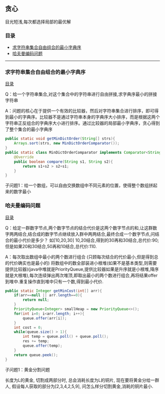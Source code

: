 ## 贪心

目光短浅,每次都选择局部的最优解

### 目录

* [求字符串集合自由组合的最小字典序](#求字符串集合自由组合的最小字典序)
* [哈夫曼编码问题](#哈夫曼编码问题)



----

### 求字符串集合自由组合的最小字典序

[目录](#目录)

Q：给一个字符串集合,对这个集合中的字符串进行自由拼接,求字典序最小的拼接字符串

A：问题的核心在于提供一个有效的比较器，然后对字符串集合进行排序，即可得到最小的字典序。比较器不是通过字符串本身的字典序大小排序，而是根据这两个字符串正反组合的字典序大小进行排序。通过比较器的局部最小字典序，贪心得到了整个集合的最小字典序

```java
public static void getMinDictOrder(String[] strs){
    Arrays.sort(strs, new MinDictOrderComparator());
}
public static class MinDictOrderComparator implements Comparator<String>{
    @Override
    public boolean compare(String s1, String s2){
        return s1+s2 > s2+s1;
    }
}
```

子问题1：给一个数组，可以自由交换数组中不同元素的位置，使得整个数组拼起来的数字最小



### 哈夫曼编码问题

[目录](#目录)

Q：给定一群数字节点,两个数字节点的结合代价是这两个数字节点的和,让这群数字两两结合,结合成的数字节点继续放入群中两两结合,最终合成一个数字节点,问结合的最小代价是多少？
如[10,20,30] 10,20结合,得到的30再和30结合,总代价:90; 但是如果20和30结合,50再和10结合,总代价:110.

A：每次取出数组中最小的两个数进行组合 (只顾每次结合的代价最小,但是得到总的代价确实也是最小的)
将数组中的数全部装进小根堆(如果不是基本类型,则需要提供比较器)(java中堆就是PriorityQueue,提供比较器如果是升序就是小根堆,降序就是大根堆),每次连续弹出两次堆顶,即取出最小的两个数进行组合,再将结果offer到堆中.重复操作直到堆中只有一个数,得到最小代价.

```java
public static Integer getMinCost(int[] arr){
    if(arr==null || arr.length==0){
        return null;
    }
    PriorityQueue<Integer> smallHeap = new PriorityQueue<>();
    for(int i=0; i<arr.length; i++){
        queue.offer(arr[i]);
    }
    int cost = 0;
    while(queue.size() > 1){
        int temp = queue.poll() + queue.poll();
        res += temp;
        queue.offer(temp);
    }
    return queue.peek();
}
```

子问题1：黄金分割问题

长度为L的黄金, 切割成两部分时, 总会消耗长度为L的铜片, 现在要将黄金分给一群人, 假设每人获取的部分为[2,3,4,2,5,9], 问怎么样分切割黄金,消耗的铜片最小.


